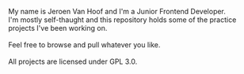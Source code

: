 My name is Jeroen Van Hoof and I'm a Junior Frontend Developer.<br/>I'm mostly self-thaught and this repository holds some of the practice projects I've been working on.
<br /><br />Feel free to browse and pull whatever you like.
<br /><br />All projects are licensed under GPL 3.0.

<!---
MotherboardStandoff/MotherboardStandoff is a ✨ special ✨ repository because its `README.md` (this file) appears on your GitHub profile.
You can click the Preview link to take a look at your changes.
--->
